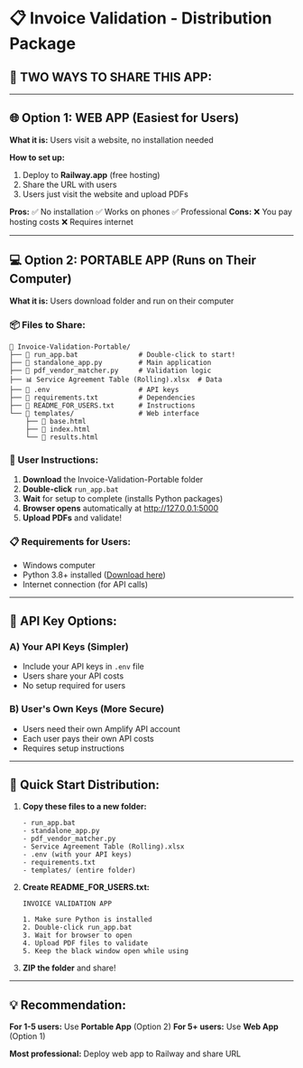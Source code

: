 # 📋 Invoice Validation - Distribution Package

## 🎯 TWO WAYS TO SHARE THIS APP:

---

## 🌐 **Option 1: WEB APP (Easiest for Users)**

**What it is:** Users visit a website, no installation needed

**How to set up:**
1. Deploy to **Railway.app** (free hosting)
2. Share the URL with users 
3. Users just visit the website and upload PDFs

**Pros:** ✅ No installation ✅ Works on phones ✅ Professional
**Cons:** ❌ You pay hosting costs ❌ Requires internet

---

## 💻 **Option 2: PORTABLE APP (Runs on Their Computer)**

**What it is:** Users download folder and run on their computer

### 📦 Files to Share:
```
📁 Invoice-Validation-Portable/
├── 🔧 run_app.bat               # Double-click to start!
├── 📄 standalone_app.py         # Main application
├── 📄 pdf_vendor_matcher.py     # Validation logic  
├── 📊 Service Agreement Table (Rolling).xlsx  # Data
├── 🔐 .env                      # API keys
├── 📄 requirements.txt          # Dependencies
├── 📄 README_FOR_USERS.txt      # Instructions
└── 📁 templates/                # Web interface
    ├── 📄 base.html
    ├── 📄 index.html
    └── 📄 results.html
```

### 👤 User Instructions:
1. **Download** the Invoice-Validation-Portable folder
2. **Double-click** `run_app.bat` 
3. **Wait** for setup to complete (installs Python packages)
4. **Browser opens** automatically at http://127.0.0.1:5000
5. **Upload PDFs** and validate!

### 📋 Requirements for Users:
- Windows computer
- Python 3.8+ installed ([Download here](https://python.org))
- Internet connection (for API calls)

---

## 🔐 **API Key Options:**

### A) Your API Keys (Simpler)
- Include your API keys in `.env` file
- Users share your API costs
- No setup required for users

### B) User's Own Keys (More Secure)
- Users need their own Amplify API account
- Each user pays their own API costs  
- Requires setup instructions

---

## 🚀 **Quick Start Distribution:**

1. **Copy these files to a new folder:**
   ```
   - run_app.bat
   - standalone_app.py  
   - pdf_vendor_matcher.py
   - Service Agreement Table (Rolling).xlsx
   - .env (with your API keys)
   - requirements.txt
   - templates/ (entire folder)
   ```

2. **Create README_FOR_USERS.txt:**
   ```
   INVOICE VALIDATION APP
   
   1. Make sure Python is installed
   2. Double-click run_app.bat
   3. Wait for browser to open
   4. Upload PDF files to validate
   5. Keep the black window open while using
   ```

3. **ZIP the folder** and share!

---

## 💡 **Recommendation:**

**For 1-5 users:** Use **Portable App** (Option 2)
**For 5+ users:** Use **Web App** (Option 1)

**Most professional:** Deploy web app to Railway and share URL